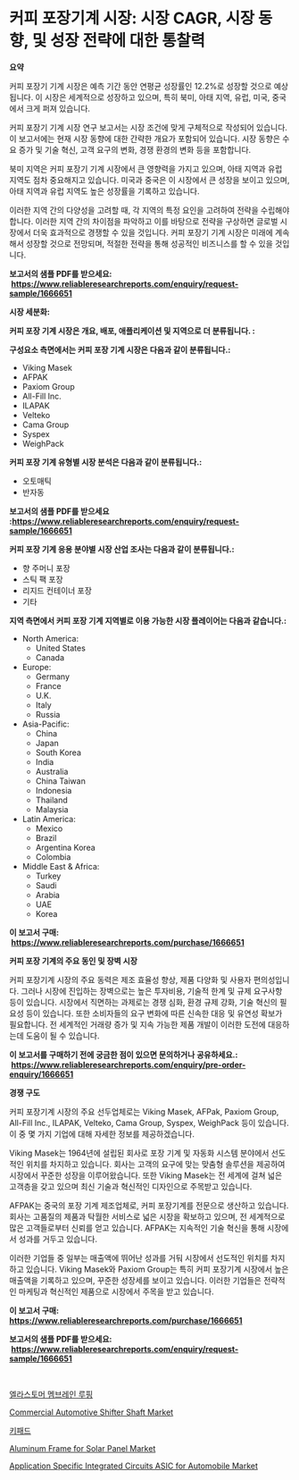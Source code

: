<p><h1>커피 포장기계 시장: 시장 CAGR, 시장 동향, 및 성장 전략에 대한 통찰력</h1></p><p><strong>요약</strong></p>
<p><p>커피 포장기 기계 시장은 예측 기간 동안 연평균 성장률인 12.2%로 성장할 것으로 예상됩니다. 이 시장은 세계적으로 성장하고 있으며, 특히 북미, 아태 지역, 유럽, 미국, 중국에서 크게 퍼져 있습니다.</p><p>커피 포장기 기계 시장 연구 보고서는 시장 조건에 맞게 구체적으로 작성되어 있습니다. 이 보고서에는 현재 시장 동향에 대한 간략한 개요가 포함되어 있습니다. 시장 동향은 수요 증가 및 기술 혁신, 고객 요구의 변화, 경쟁 환경의 변화 등을 포함합니다.</p><p>북미 지역은 커피 포장기 기계 시장에서 큰 영향력을 가지고 있으며, 아태 지역과 유럽 지역도 점차 중요해지고 있습니다. 미국과 중국은 이 시장에서 큰 성장을 보이고 있으며, 아태 지역과 유럽 지역도 높은 성장률을 기록하고 있습니다.</p><p>이러한 지역 간의 다양성을 고려할 때, 각 지역의 특정 요인을 고려하여 전략을 수립해야 합니다. 이러한 지역 간의 차이점을 파악하고 이를 바탕으로 전략을 구상하면 글로벌 시장에서 더욱 효과적으로 경쟁할 수 있을 것입니다. 커피 포장기 기계 시장은 미래에 계속해서 성장할 것으로 전망되며, 적절한 전략을 통해 성공적인 비즈니스를 할 수 있을 것입니다.</p></p>
<p><strong>보고서의 샘플 PDF를 받으세요: &nbsp;<a href="https://www.reliableresearchreports.com/enquiry/request-sample/1666651">https://www.reliableresearchreports.com/enquiry/request-sample/1666651</a></strong></p>
<p><strong>시장 세분화:</strong></p>
<p><strong> 커피 포장 기계 시장은 개요, 배포, 애플리케이션 및 지역으로 더 분류됩니다. :</strong></p>
<p><strong>구성요소 측면에서는 커피 포장 기계 시장은 다음과 같이 분류됩니다.:</strong></p>
<p><ul><li>Viking Masek</li><li>AFPAK</li><li>Paxiom Group</li><li>All-Fill Inc.</li><li>ILAPAK</li><li>Velteko</li><li>Cama Group</li><li>Syspex</li><li>WeighPack</li></ul></p>
<p><strong> 커피 포장 기계 유형별 시장 분석은 다음과 같이 분류됩니다.:</strong></p>
<p><ul><li>오토매틱</li><li>반자동</li></ul></p>
<p><strong>보고서의 샘플 PDF를 받으세요 :<a href="https://www.reliableresearchreports.com/enquiry/request-sample/1666651">https://www.reliableresearchreports.com/enquiry/request-sample/1666651</a></strong></p>
<p><strong> 커피 포장 기계 응용 분야별 시장 산업 조사는 다음과 같이 분류됩니다.:</strong></p>
<p><ul><li>향 주머니 포장</li><li>스틱 팩 포장</li><li>리지드 컨테이너 포장</li><li>기타</li></ul></p>
<p><strong>지역 측면에서 커피 포장 기계 지역별로 이용 가능한 시장 플레이어는 다음과 같습니다.:</strong></p>
<p><ul>
    <li>
        North America:
        <ul>
            <li>United States</li>
            <li>Canada</li>
        </ul>
    </li>
    <li>
        Europe:
        <ul>
            <li>Germany</li>
            <li>France</li>
            <li>U.K.</li>
            <li>Italy</li>
            <li>Russia</li>
        </ul>
    </li>
    <li>
        Asia-Pacific:
        <ul>
            <li>China</li>
            <li>Japan</li>
            <li>South Korea</li>
            <li>India</li>
            <li>Australia</li>
            <li>China Taiwan</li>
            <li>Indonesia</li>
            <li>Thailand</li>
            <li>Malaysia</li>
        </ul>
    </li>
    <li>
        Latin America:
        <ul>
            <li>Mexico</li>
            <li>Brazil</li>
            <li>Argentina Korea</li>
            <li>Colombia</li>
        </ul>
    </li>
    <li>
        Middle East & Africa:
        <ul>
            <li>Turkey</li>
            <li>Saudi</li>
            <li>Arabia</li>
            <li>UAE</li>
            <li>Korea</li>
        </ul>
    </li>
    </ul></p>
<p><strong>이 보고서 구매: &nbsp;<a href="https://www.reliableresearchreports.com/purchase/1666651">https://www.reliableresearchreports.com/purchase/1666651</a></strong></p>
<p><strong>커피 포장 기계의 주요 동인 및 장벽 시장</strong></p>
<p><p>커피 포장기계 시장의 주요 동력은 제조 효율성 향상, 제품 다양화 및 사용자 편의성입니다. 그러나 시장에 진입하는 장벽으로는 높은 투자비용, 기술적 한계 및 규제 요구사항 등이 있습니다. 시장에서 직면하는 과제로는 경쟁 심화, 환경 규제 강화, 기술 혁신의 필요성 등이 있습니다. 또한 소비자들의 요구 변화에 따른 신속한 대응 및 유연성 확보가 필요합니다. 전 세계적인 거래량 증가 및 지속 가능한 제품 개발이 이러한 도전에 대응하는데 도움이 될 수 있습니다.</p></p>
<p><strong>이 보고서를 구매하기 전에 궁금한 점이 있으면 문의하거나 공유하세요.: &nbsp;<a href="https://www.reliableresearchreports.com/enquiry/pre-order-enquiry/1666651">https://www.reliableresearchreports.com/enquiry/pre-order-enquiry/1666651</a></strong></p>
<p><strong>경쟁 구도</strong></p>
<p><p>커피 포장기계 시장의 주요 선두업체로는 Viking Masek, AFPak, Paxiom Group, All-Fill Inc., ILAPAK, Velteko, Cama Group, Syspex, WeighPack 등이 있습니다. 이 중 몇 가지 기업에 대해 자세한 정보를 제공하겠습니다.</p><p>Viking Masek는 1964년에 설립된 회사로 포장 기계 및 자동화 시스템 분야에서 선도적인 위치를 차지하고 있습니다. 회사는 고객의 요구에 맞는 맞춤형 솔루션을 제공하여 시장에서 꾸준한 성장을 이루어왔습니다. 또한 Viking Masek는 전 세계에 걸쳐 넓은 고객층을 갖고 있으며 최신 기술과 혁신적인 디자인으로 주목받고 있습니다.</p><p>AFPAK는 중국의 포장 기계 제조업체로, 커피 포장기계를 전문으로 생산하고 있습니다. 회사는 고품질의 제품과 탁월한 서비스로 넓은 시장을 확보하고 있으며, 전 세계적으로 많은 고객들로부터 신뢰를 얻고 있습니다. AFPAK는 지속적인 기술 혁신을 통해 시장에서 성과를 거두고 있습니다.</p><p>이러한 기업들 중 일부는 매출액에 뛰어난 성과를 거둬 시장에서 선도적인 위치를 차지하고 있습니다. Viking Masek와 Paxiom Group는 특히 커피 포장기계 시장에서 높은 매출액을 기록하고 있으며, 꾸준한 성장세를 보이고 있습니다. 이러한 기업들은 전략적인 마케팅과 혁신적인 제품으로 시장에서 주목을 받고 있습니다.</p></p>
<p><strong>이 보고서 구매: &nbsp; <a href="https://www.reliableresearchreports.com/purchase/1666651">https://www.reliableresearchreports.com/purchase/1666651</a></strong></p>
<p><strong>보고서의 샘플 PDF를 받으세요: &nbsp;<a href="https://www.reliableresearchreports.com/enquiry/request-sample/1666651">https://www.reliableresearchreports.com/enquiry/request-sample/1666651</a></strong><strong></strong></p>
<p>&nbsp;</p>
<p><p><a href="https://github.com/Hubertstyenger6685/Market-Research-Report-List-1/blob/main/274650414124.md">엘라스토머 멤브레인 루핑</a></p><p><a href="https://issuu.com/reportprime-2/docs/commercial-automotive-shifter-shaft-market-size-20">Commercial Automotive Shifter Shaft Market</a></p><p><a href="https://github.com/hxzi07639916/Market-Research-Report-List-1/blob/main/300650714123.md">키패드</a></p><p><a href="https://rainy-horn-d69.notion.site/Aluminum-Frame-for-Solar-Panel-Market-Research-Report-Forecasted-for-Period-from-2024-2031-by-Mar-44ca22a3203c4f95bdb28427b40d1e9d">Aluminum Frame for Solar Panel Market</a></p><p><a href="https://github.com/Paul14Anderson63/Market-Research-Report-List-3/blob/main/application-specific-integrated-circuits-asic-for-automobile-market.md">Application Specific Integrated Circuits ASIC for Automobile Market</a></p></p>